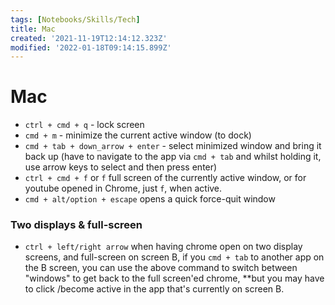 ```yaml
---
tags: [Notebooks/Skills/Tech]
title: Mac
created: '2021-11-19T12:14:12.323Z'
modified: '2022-01-18T09:14:15.899Z'
---
```


# Mac

- `ctrl + cmd + q` - lock screen
- `cmd + m` - minimize the current active window (to dock)
- `cmd + tab + down_arrow + enter` - select minimized window and bring it back up (have to navigate to the app via `cmd + tab` and whilst holding it, use arrow keys to select and then press enter)
- `ctrl + cmd + f` or `f`
full screen of the currently active window, or for youtube opened in Chrome, just `f`, when active.
- `cmd + alt/option + escape` opens a quick force-quit window

### Two displays & full-screen
- `ctrl + left/right arrow` 
when having chrome open on two display screens, and full-screen on screen B, if you `cmd + tab` to another app on the B screen, you can use the above command to switch between "windows" to get back to the full screen'ed chrome, **but you may have to click /become active in the app that's currently on screen B.
